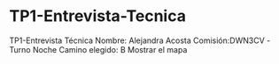 # TP1-Entrevista-Tecnica
TP1-Entrevista Técnica
Nombre: Alejandra Acosta 
Comisión:DWN3CV -Turno Noche
Camino elegido: B Mostrar el mapa
